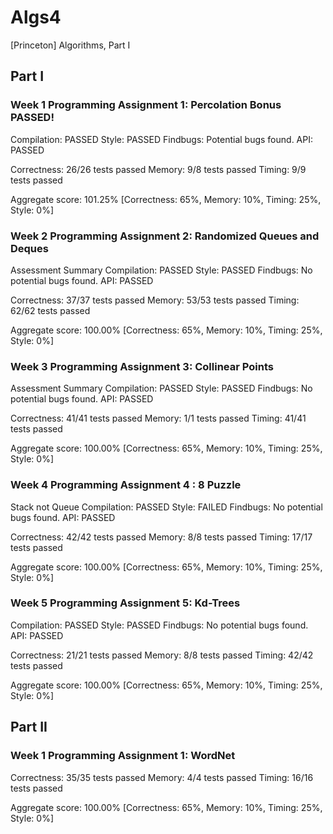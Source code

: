 # Algs4
[Princeton] Algorithms, Part I

## Part I

### Week 1 Programming Assignment 1: Percolation Bonus PASSED!

Compilation:  PASSED
Style:        PASSED
Findbugs:     Potential bugs found.
API:          PASSED

Correctness:  26/26 tests passed
Memory:       9/8 tests passed
Timing:       9/9 tests passed

Aggregate score: 101.25% [Correctness: 65%, Memory: 10%, Timing: 25%, Style: 0%]

### Week 2 Programming Assignment 2: Randomized Queues and Deques

Assessment Summary
Compilation:  PASSED
Style:        PASSED
Findbugs:     No potential bugs found.
API:          PASSED

Correctness:  37/37 tests passed
Memory:       53/53 tests passed
Timing:       62/62 tests passed

Aggregate score: 100.00% [Correctness: 65%, Memory: 10%, Timing: 25%, Style: 0%]

### Week 3 Programming Assignment 3: Collinear Points

Assessment Summary
Compilation:  PASSED
Style:        PASSED
Findbugs:     No potential bugs found.
API:          PASSED

Correctness:  41/41 tests passed
Memory:       1/1 tests passed
Timing:       41/41 tests passed

Aggregate score: 100.00% [Correctness: 65%, Memory: 10%, Timing: 25%, Style: 0%]

### Week 4 Programming Assignment 4 : 8 Puzzle

Stack not Queue
Compilation:  PASSED
Style:        FAILED
Findbugs:     No potential bugs found.
API:          PASSED

Correctness:  42/42 tests passed
Memory:       8/8 tests passed
Timing:       17/17 tests passed

Aggregate score: 100.00% [Correctness: 65%, Memory: 10%, Timing: 25%, Style: 0%]

### Week 5 Programming Assignment 5: Kd-Trees

Compilation:  PASSED
Style:        PASSED
Findbugs:     No potential bugs found.
API:          PASSED

Correctness:  21/21 tests passed
Memory:       8/8 tests passed
Timing:       42/42 tests passed

Aggregate score: 100.00% [Correctness: 65%, Memory: 10%, Timing: 25%, Style: 0%]

## Part II
### Week 1 Programming Assignment 1: WordNet

Correctness:  35/35 tests passed
Memory:       4/4 tests passed
Timing:       16/16 tests passed

Aggregate score: 100.00% [Correctness: 65%, Memory: 10%, Timing: 25%, Style: 0%]
